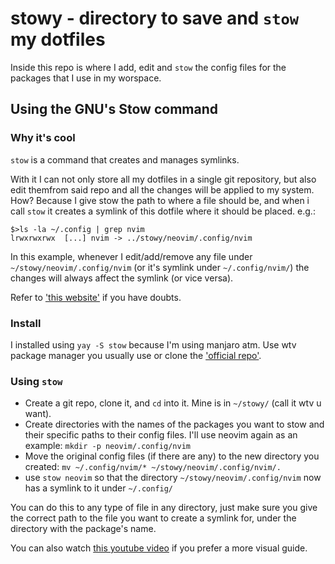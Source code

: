 # stowy - directory to save and `stow` my dotfiles

Inside this repo is where I add, edit and `stow` the config files for the packages that I use in my worspace.

## Using the GNU's Stow command

### Why it's cool

`stow` is a command that creates and manages symlinks.

With it I can not only store all my dotfiles in a single git repository, but also edit themfrom said repo and all the changes will be applied to my system.
How? Because I give stow the path to where a file should be, and when i call `stow` it creates a symlink of this dotfile where it should be placed. e.g.:
 ``` 
$>ls -la ~/.config | grep nvim 
lrwxrwxrwx  [...] nvim -> ../stowy/neovim/.config/nvim
```
In this example, whenever I edit/add/remove any file under `~/stowy/neovim/.config/nvim` (or it's symlink under `~/.config/nvim/`) the changes will always affect the symlink (or vice versa).

Refer to ['this website'](https://www.gnu.org/software/stow/) if you have doubts.

### Install

I installed using `yay -S stow` because I'm using manjaro atm.
Use wtv package manager you usually use or clone the ['official repo'](https://git.savannah.gnu.org/git/stow.git).

### Using `stow`

* Create a git repo, clone it, and `cd` into it. Mine is in `~/stowy/` (call it wtv u want).
* Create directories with the names of the packages you want to stow and their specific paths to their config files. I'll use neovim again as an example:
`mkdir -p neovim/.config/nvim`
* Move the original config files (if there are any) to the new directory you created:
`mv ~/.config/nvim/* ~/stowy/neovim/.config/nvim/.`
* use `stow neovim` so that the directory `~/stowy/neovim/.config/nvim` now has a symlink to it under `~/.config/`

You can do this to any type of file in any directory, just make sure you give the correct path to the file you want to create a symlink for, under the directory with the package's name.

You can also watch [this youtube video](https://www.youtube.com/watch?v=NoFiYOqnC4o) if you prefer a more visual guide.
